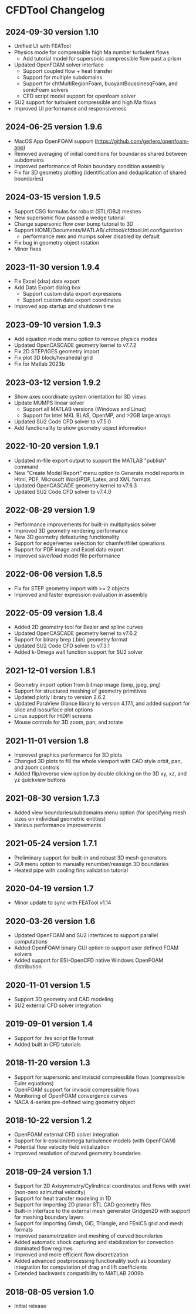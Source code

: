  CFDTool Changelog
===================


2024-09-30 version 1.10
-----------------------

- Unified UI with FEATool
- Physics mode for compressible high Ma number turbulent flows
  + Add tutorial model for supersonic compressible flow past a prism
- Updated OpenFOAM solver interface
  + Support coupled flow + heat transfer
  + Support for multiple subdomains
  + Support for chtMultiRegionFoam, buoyantBoussinesqFoam, and sonicFoam solvers
  + CFD script model support for openfoam solver
- SU2 support for turbulent compressible and high Ma flows
- Improved UI performance and responsiveness


2024-06-25 version 1.9.6
------------------------

- MacOS App OpenFOAM support (https://github.com/gerlero/openfoam-app)
- Removed averaging of initial conditions for boundaries shared between subdomains
- Improved performance of Robin boundary condition assembly
- Fix for 3D geometry plotting (identification and deduplication of shared boundaries)


2024-03-15 version 1.9.5
------------------------

- Support CSG formulas for robust (STL/OBJ) meshes
- New supersonic flow passed a wedge tutorial
- Change supersonic flow over bump tutorial to 3D
- Support HOME/Documents/MATLAB/.cfdtool/cfdtool.ini configuration
   + performance mex and mumps solver disabled by default
- Fix bug in geometry object rotation
- Minor fixes


2023-11-30 version 1.9.4
------------------------

- Fix Excel (xlsx) data export
- Add Data Export dialog box
  + Support custom data export expressions
  + Support custom data export coordinates
- Improved app startup and shutdown time


2023-09-10 version 1.9.3
------------------------

- Add equation mode menu option to remove physics modes
- Updated OpenCASCADE geometry kernel to v7.7.2
- Fix 2D STEP/IGES geometry import
- Fix plot 3D block/hexahedal grid
- Fix for Matlab 2023b


2023-03-12 version 1.9.2
------------------------

- Show axes coordinate system orientation for 3D views
- Update MUMPS linear solver
  + Support all MATLAB versions (Windows and Linux)
  + Support for Intel MKL BLAS, OpenMP, and >2GB large arrays
- Updated SU2 Code CFD solver to v7.5.0
- Add functionality to show geometry object information


2022-10-20 version 1.9.1
------------------------

- Updated m-file export output to support the MATLAB "publish" command
- New "Create Model Report" menu option to Generate model reports in
  Html, PDF, Microsoft Word/PDF, Latex, and XML formats
- Updated OpenCASCADE geometry kernel to v7.6.3
- Updated SU2 Code CFD solver to v7.4.0


2022-08-29 version 1.9
-----------------------

- Performance improvements for built-in multiphysics solver
- Improved 3D geometry rendering performance
- New 3D geometry defeaturing functionality
- Support for edge/vertex selection for chamfer/fillet operations
- Support for PDF image and Excel data export
- Improved save/load model file performance


2022-06-06 version 1.8.5
------------------------

- Fix for STEP geometry import with >= 2 objects
- Improved and faster expression evaluation in assembly


2022-05-09 version 1.8.4
-------------------------

- Added 2D geometry tool for Bezier and spline curves
- Updated OpenCASCADE geometry kernel to v7.6.2
- Support for binary brep (.bin) geometry format
- Updated SU2 Code CFD solver to v7.3.1
- Added k-Omega wall function support for SU2 solver


2021-12-01 version 1.8.1
-------------------------
- Geometry import option from bitmap image (bmp, jpeg, png)
- Support for structured meshing of geometry primitives
- Updated plotly library to version 2.6.2
- Updated ParaView Glance library to version 4.17.1,
  and added support for slice and isosurface plot options
- Linux support for HiDPI screens
- Mouse controls for 3D zoom, pan, and rotate


2021-11-01 version 1.8
----------------------

- Improved graphics performance for 3D plots
- Changed 3D plots to fill the whole viewport with
  CAD style orbit, pan, and zoom controls
- Added flip/reverse view option by double clicking
  on the 3D xy, xz, and yz quickview buttons


2021-08-30 version 1.7.3
------------------------

- Added view boundaries/subdomains menu option
  (for specifying mesh sizes on individual geometric entities)
- Various performance improvements


2021-05-24 version 1.7.1
------------------------

- Preliminary support for built-in and robust 3D mesh generators
- GUI menu option to manually renumber/reassign 3D boundaries
- Heated pipe with cooling fins validation tutorial


2020-04-19 version 1.7
----------------------

- Minor update to sync with FEATool v1.14


2020-03-26 version 1.6
----------------------

- Updated OpenFOAM and SU2 interfaces to support parallel computations
- Added OpenFOAM binary GUI option to support user defined FOAM solvers
- Added support for ESI-OpenCFD native Windows OpenFOAM distribution


2020-11-01 version 1.5
----------------------

- Support 3D geometry and CAD modeling
- SU2 external CFD solver integration


2019-09-01 version 1.4
----------------------

- Support for .fes script file format
- Added built in CFD tutorials


2018-11-20 version 1.3
----------------------

- Support for supersonic and inviscid compressible flows
  (compressible Euler equations)
- OpenFOAM support for inviscid compressible flows
- Monitoring of OpenFOAM convergence curves
- NACA 4-series pre-defined wing geometry object


2018-10-22 version 1.2
----------------------

- OpenFOAM external CFD solver integration
- Support for k-epsilon/omega turbulence models (with OpenFOAM)
- Potential flow velocity field initialization
- Improved resolution of curved geometry boundaries


2018-09-24 version 1.1
----------------------

- Support for 2D Axisymmetry/Cylindrical coordinates
  and flows with swirl (non-zero azimuthal velocity)
- Support for heat transfer modeling in 1D
- Support for importing 2D planar STL CAD geometry files
- Built-in interface to the external mesh generator
  Gridgen2D with support for meshing boundary layers
- Support for importing Gmsh, GiD, Triangle, and FEniCS
  grid and mesh formats
- Improved parametrization and meshing of curved boundaries
- Added automatic shock capturing and stabilization for
  convection dominated flow regimes
- Improved and more efficient flow discretization
- Added advanced postprocessing functionality such as boundary
  integration for computation of drag and lift coefficients
- Extended backwards compatibility to MATLAB 2009b


2018-08-05 version 1.0
----------------------

- Initial release
